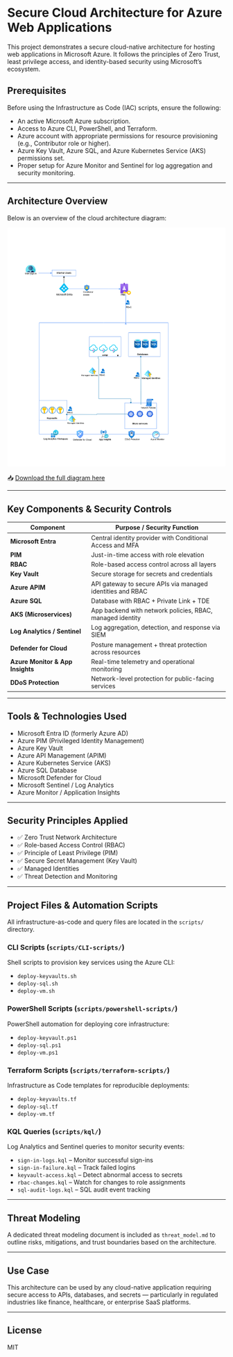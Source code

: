 # Secure Cloud Architecture for Azure Web Applications

This project demonstrates a secure cloud-native architecture for hosting web applications in Microsoft Azure. It follows the principles of Zero Trust, least privilege access, and identity-based security using Microsoft’s ecosystem.

## Prerequisites

Before using the Infrastructure as Code (IAC) scripts, ensure the following:

- An active Microsoft Azure subscription.
- Access to Azure CLI, PowerShell, and Terraform.
- Azure account with appropriate permissions for resource provisioning (e.g., Contributor role or higher).
- Azure Key Vault, Azure SQL, and Azure Kubernetes Service (AKS) permissions set.
- Proper setup for Azure Monitor and Sentinel for log aggregation and security monitoring.

---

## Architecture Overview

Below is an overview of the cloud architecture diagram:

![Cloud Architecture Diagram](architecture-diagram/cloud-architecture.png)

📥 [Download the full diagram here](architecture-diagram/cloud-architecture.png)

---

## Key Components & Security Controls

| Component                  | Purpose / Security Function                                            |
|---------------------------|------------------------------------------------------------------------|
| **Microsoft Entra**       | Central identity provider with Conditional Access and MFA              |
| **PIM**                   | Just-in-time access with role elevation                                |
| **RBAC**                  | Role-based access control across all layers                            |
| **Key Vault**             | Secure storage for secrets and credentials                             |
| **Azure APIM**            | API gateway to secure APIs via managed identities and RBAC             |
| **Azure SQL**             | Database with RBAC + Private Link + TDE                                |
| **AKS (Microservices)**   | App backend with network policies, RBAC, managed identity              |
| **Log Analytics / Sentinel** | Log aggregation, detection, and response via SIEM                   |
| **Defender for Cloud**    | Posture management + threat protection across resources                |
| **Azure Monitor & App Insights** | Real-time telemetry and operational monitoring                |
| **DDoS Protection**       | Network-level protection for public-facing services                    |

---

## Tools & Technologies Used

- Microsoft Entra ID (formerly Azure AD)
- Azure PIM (Privileged Identity Management)
- Azure Key Vault
- Azure API Management (APIM)
- Azure Kubernetes Service (AKS)
- Azure SQL Database
- Microsoft Defender for Cloud
- Microsoft Sentinel / Log Analytics
- Azure Monitor / Application Insights

---

## Security Principles Applied

- ✅ Zero Trust Network Architecture
- ✅ Role-based Access Control (RBAC)
- ✅ Principle of Least Privilege (PIM)
- ✅ Secure Secret Management (Key Vault)
- ✅ Managed Identities
- ✅ Threat Detection and Monitoring

---

## Project Files & Automation Scripts

All infrastructure-as-code and query files are located in the `scripts/` directory.

### CLI Scripts (`scripts/CLI-scripts/`)
Shell scripts to provision key services using the Azure CLI:
- `deploy-keyvaults.sh`
- `deploy-sql.sh`
- `deploy-vm.sh`

### PowerShell Scripts (`scripts/powershell-scripts/`)
PowerShell automation for deploying core infrastructure:
- `deploy-keyvault.ps1`
- `deploy-sql.ps1`
- `deploy-vm.ps1`

### Terraform Scripts (`scripts/terraform-scripts/`)
Infrastructure as Code templates for reproducible deployments:
- `deploy-keyvaults.tf`
- `deploy-sql.tf`
- `deploy-vm.tf`

### KQL Queries (`scripts/kql/`)
Log Analytics and Sentinel queries to monitor security events:
- `sign-in-logs.kql` – Monitor successful sign-ins
- `sign-in-failure.kql` – Track failed logins
- `keyvault-access.kql` – Detect abnormal access to secrets
- `rbac-changes.kql` – Watch for changes to role assignments
- `sql-audit-logs.kql` – SQL audit event tracking

---

## Threat Modeling

A dedicated threat modeling document is included as `threat_model.md` to outline risks, mitigations, and trust boundaries based on the architecture.

---

## Use Case

This architecture can be used by any cloud-native application requiring secure access to APIs, databases, and secrets — particularly in regulated industries like finance, healthcare, or enterprise SaaS platforms.

---

## License

MIT
